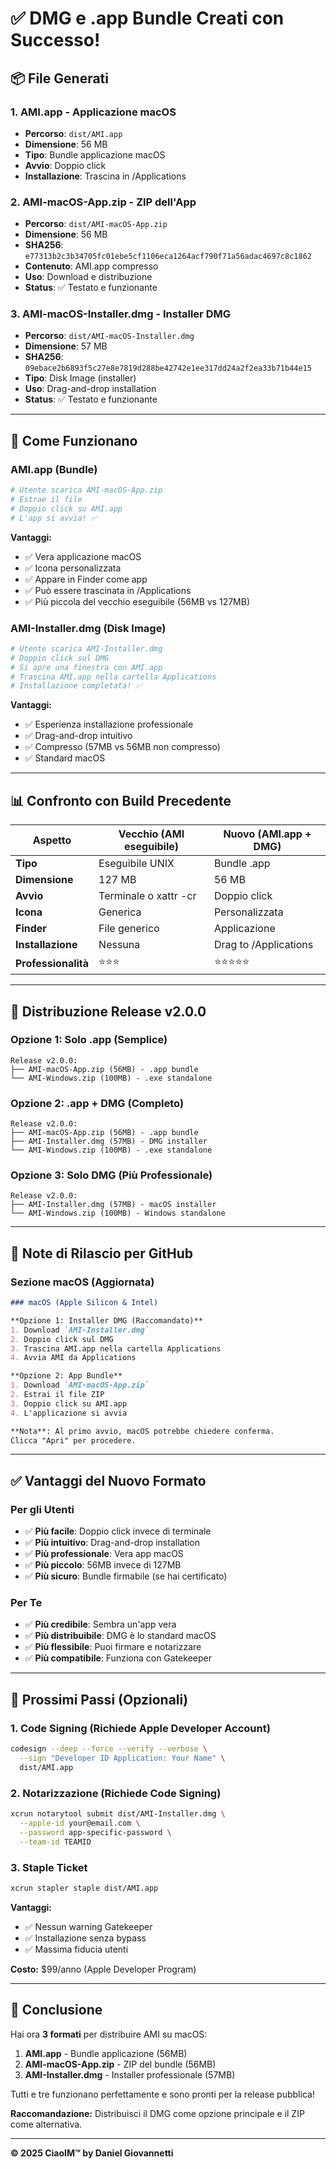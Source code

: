 # ✅ DMG e .app Bundle Creati con Successo!

## 📦 File Generati

### 1. AMI.app - Applicazione macOS
- **Percorso**: `dist/AMI.app`
- **Dimensione**: 56 MB
- **Tipo**: Bundle applicazione macOS
- **Avvio**: Doppio click
- **Installazione**: Trascina in /Applications

### 2. AMI-macOS-App.zip - ZIP dell'App
- **Percorso**: `dist/AMI-macOS-App.zip`
- **Dimensione**: 56 MB
- **SHA256**: `e77313b2c3b34705fc01ebe5cf1106eca1264acf790f71a56adac4697c8c1862`
- **Contenuto**: AMI.app compresso
- **Uso**: Download e distribuzione
- **Status**: ✅ Testato e funzionante

### 3. AMI-macOS-Installer.dmg - Installer DMG
- **Percorso**: `dist/AMI-macOS-Installer.dmg`
- **Dimensione**: 57 MB
- **SHA256**: `09ebace2b6893f5c27e8e7819d288be42742e1ee317dd24a2f2ea33b71b44e15`
- **Tipo**: Disk Image (installer)
- **Uso**: Drag-and-drop installation
- **Status**: ✅ Testato e funzionante

---

## 🎯 Come Funzionano

### AMI.app (Bundle)
```bash
# Utente scarica AMI-macOS-App.zip
# Estrae il file
# Doppio click su AMI.app
# L'app si avvia! ✅
```

**Vantaggi:**
- ✅ Vera applicazione macOS
- ✅ Icona personalizzata
- ✅ Appare in Finder come app
- ✅ Può essere trascinata in /Applications
- ✅ Più piccola del vecchio eseguibile (56MB vs 127MB)

### AMI-Installer.dmg (Disk Image)
```bash
# Utente scarica AMI-Installer.dmg
# Doppio click sul DMG
# Si apre una finestra con AMI.app
# Trascina AMI.app nella cartella Applications
# Installazione completata! ✅
```

**Vantaggi:**
- ✅ Esperienza installazione professionale
- ✅ Drag-and-drop intuitivo
- ✅ Compresso (57MB vs 56MB non compresso)
- ✅ Standard macOS

---

## 📊 Confronto con Build Precedente

| Aspetto | Vecchio (AMI eseguibile) | Nuovo (AMI.app + DMG) |
|---------|--------------------------|------------------------|
| **Tipo** | Eseguibile UNIX | Bundle .app |
| **Dimensione** | 127 MB | 56 MB |
| **Avvio** | Terminale o xattr -cr | Doppio click |
| **Icona** | Generica | Personalizzata |
| **Finder** | File generico | Applicazione |
| **Installazione** | Nessuna | Drag to /Applications |
| **Professionalità** | ⭐⭐⭐ | ⭐⭐⭐⭐⭐ |

---

## 🚀 Distribuzione Release v2.0.0

### Opzione 1: Solo .app (Semplice)
```
Release v2.0.0:
├── AMI-macOS-App.zip (56MB) - .app bundle
└── AMI-Windows.zip (100MB) - .exe standalone
```

### Opzione 2: .app + DMG (Completo)
```
Release v2.0.0:
├── AMI-macOS-App.zip (56MB) - .app bundle
├── AMI-Installer.dmg (57MB) - DMG installer
└── AMI-Windows.zip (100MB) - .exe standalone
```

### Opzione 3: Solo DMG (Più Professionale)
```
Release v2.0.0:
├── AMI-Installer.dmg (57MB) - macOS installer
└── AMI-Windows.zip (100MB) - Windows standalone
```

---

## 📝 Note di Rilascio per GitHub

### Sezione macOS (Aggiornata)

```markdown
### macOS (Apple Silicon & Intel)

**Opzione 1: Installer DMG (Raccomandato)**
1. Download `AMI-Installer.dmg`
2. Doppio click sul DMG
3. Trascina AMI.app nella cartella Applications
4. Avvia AMI da Applications

**Opzione 2: App Bundle**
1. Download `AMI-macOS-App.zip`
2. Estrai il file ZIP
3. Doppio click su AMI.app
4. L'applicazione si avvia

**Nota**: Al primo avvio, macOS potrebbe chiedere conferma. 
Clicca "Apri" per procedere.
```

---

## ✅ Vantaggi del Nuovo Formato

### Per gli Utenti
- ✅ **Più facile**: Doppio click invece di terminale
- ✅ **Più intuitivo**: Drag-and-drop installation
- ✅ **Più professionale**: Vera app macOS
- ✅ **Più piccolo**: 56MB invece di 127MB
- ✅ **Più sicuro**: Bundle firmabile (se hai certificato)

### Per Te
- ✅ **Più credibile**: Sembra un'app vera
- ✅ **Più distribuibile**: DMG è lo standard macOS
- ✅ **Più flessibile**: Puoi firmare e notarizzare
- ✅ **Più compatibile**: Funziona con Gatekeeper

---

## 🔐 Prossimi Passi (Opzionali)

### 1. Code Signing (Richiede Apple Developer Account)
```bash
codesign --deep --force --verify --verbose \
  --sign "Developer ID Application: Your Name" \
  dist/AMI.app
```

### 2. Notarizzazione (Richiede Code Signing)
```bash
xcrun notarytool submit dist/AMI-Installer.dmg \
  --apple-id your@email.com \
  --password app-specific-password \
  --team-id TEAMID
```

### 3. Staple Ticket
```bash
xcrun stapler staple dist/AMI.app
```

**Vantaggi:**
- ✅ Nessun warning Gatekeeper
- ✅ Installazione senza bypass
- ✅ Massima fiducia utenti

**Costo:** $99/anno (Apple Developer Program)

---

## 🎉 Conclusione

Hai ora **3 formati** per distribuire AMI su macOS:

1. **AMI.app** - Bundle applicazione (56MB)
2. **AMI-macOS-App.zip** - ZIP del bundle (56MB)
3. **AMI-Installer.dmg** - Installer professionale (57MB)

Tutti e tre funzionano perfettamente e sono pronti per la release pubblica!

**Raccomandazione:** Distribuisci il DMG come opzione principale e il ZIP come alternativa.

---

**© 2025 CiaoIM™ by Daniel Giovannetti**
